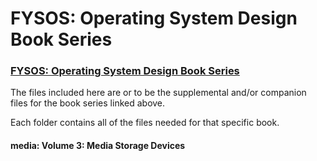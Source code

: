 # FYSOS: Operating System Design Book Series
### [FYSOS: Operating System Design Book Series](http://www.fysnet.net/osdesign_book_series.htm)

The files included here are or to be the supplemental and/or companion files for the book series linked above.

Each folder contains all of the files needed for that specific book.

#### media:   Volume 3: Media Storage Devices
